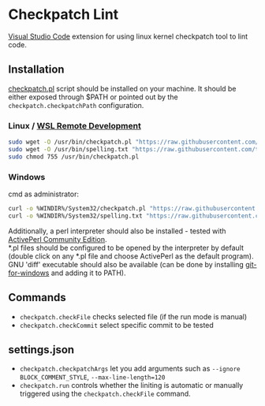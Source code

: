 # Checkpatch Lint

[Visual Studio Code](https://github.com/Microsoft/vscode) extension for using linux kernel checkpatch tool to lint code.

## Installation

[checkpatch.pl](https://github.com/torvalds/linux/blob/master/scripts/checkpatch.pl) script should be installed on your machine. It should be either exposed through $PATH or
pointed out by the `checkpatch.checkpatchPath` configuration.

### Linux / [WSL Remote Development](https://code.visualstudio.com/docs/remote/wsl)
  ```bash
sudo wget -O /usr/bin/checkpatch.pl "https://raw.githubusercontent.com/torvalds/linux/master/scripts/checkpatch.pl"
sudo wget -O /usr/bin/spelling.txt "https://raw.githubusercontent.com/torvalds/linux/master/scripts/spelling.txt"
sudo chmod 755 /usr/bin/checkpatch.pl
  ```


### Windows

cmd as administrator:
  ```bash
curl -o %WINDIR%/System32/checkpatch.pl "https://raw.githubusercontent.com/torvalds/linux/master/scripts/checkpatch.pl"
curl -o %WINDIR%/System32/spelling.txt "https://raw.githubusercontent.com/torvalds/linux/master/scripts/spelling.txt"
  ```
Additionally, a perl interpreter should also be installed - tested with [ActivePerl Community Edition](https://www.activestate.com/products/activeperl/downloads/).  
*.pl files should be configured to be opened by the interpreter by default (double click on any *.pl file and choose ActivePerl as the default program).
GNU 'diff' executable should also be available (can be done by installing [git-for-windows](https://git-scm.com/download/win) and adding it to PATH).

## Commands
* `checkpatch.checkFile` checks selected file (if the run mode is manual)
* `checkpatch.checkCommit` select specific commit to be tested

## settings.json
* `checkpatch.checkpatchArgs` let you add arguments such as `--ignore BLOCK_COMMENT_STYLE`, `--max-line-length=120`  
* `checkpatch.run` controls whether the liniting is automatic or manually triggered using the `checkpatch.checkFile` command.
